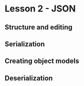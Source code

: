 # Lesson 2 - JSON

## Structure and editing

## Serialization

## Creating object models

## Deserialization